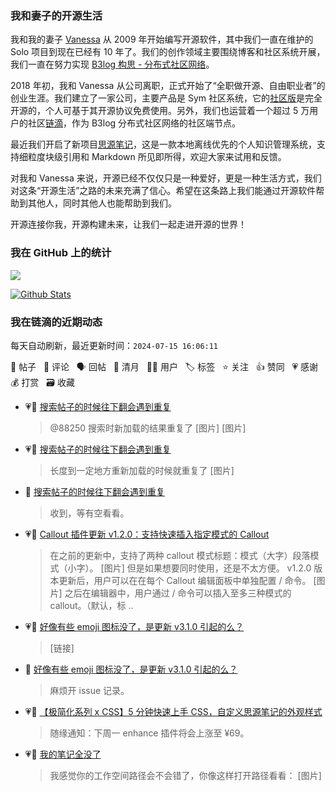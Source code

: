 ### 我和妻子的开源生活

我和我的妻子 [Vanessa](https://github.com/Vanessa219) 从 2009 年开始编写开源软件，其中我们一直在维护的 Solo 项目到现在已经有 10 年了。我们的创作领域主要围绕博客和社区系统开展，我们一直在努力实现 [B3log 构思 - 分布式社区网络](https://ld246.com/article/1546941897596)。

2018 年初，我和 Vanessa 从公司离职，正式开始了“全职做开源、自由职业者”的创业生涯。我们建立了一家公司，主要产品是 Sym 社区系统，它的[社区版](https://github.com/88250/symphony)是完全开源的，个人可基于其开源协议免费使用。另外，我们也运营着一个超过 5 万用户的社区[链滴](https://ld246.com)，作为 B3log 分布式社区网络的社区端节点。

最近我们开启了新项目[思源笔记](https://github.com/siyuan-note/siyuan)，这是一款本地离线优先的个人知识管理系统，支持细粒度块级引用和 Markdown 所见即所得，欢迎大家来试用和反馈。

对我和 Vanessa 来说，开源已经不仅仅只是一种爱好，更是一种生活方式，我们对这条“开源生活”之路的未来充满了信心。希望在这条路上我们能通过开源软件帮助到其他人，同时其他人也能帮助到我们。

开源连接你我，开源构建未来，让我们一起走进开源的世界！

### 我在 GitHub 上的统计

<a title="Hits" target="_blank" href="https://github.com/88250/88250"><img src="https://hits.b3log.org/88250/88250.svg"></a>

[![Github Stats](https://github-readme-stats.vercel.app/api?username=88250&theme=tokyonight&show_icons=true)](https://github.com/88250)

<!--events start -->

### 我在链滴的近期动态

每天自动刷新，最近更新时间：`2024-07-15 16:06:11`

📝 帖子 &nbsp; 💬 评论 &nbsp; 🗣 回帖 &nbsp; 🌙 清月 &nbsp; 👨‍💻 用户 &nbsp; 🏷️ 标签 &nbsp; ⭐️ 关注 &nbsp; 👍 赞同 &nbsp; 💗 感谢 &nbsp; 💰 打赏 &nbsp; 🗃 收藏

* 💗💬 [搜索帖子的时候往下翻会遇到重复](https://ld246.com/article/1720939151014/comment/1720943358050#comments)

  > @88250 搜索时新加载的结果重复了 [图片] [图片]
* 💗📝 [搜索帖子的时候往下翻会遇到重复](https://ld246.com/article/1720939151014)

  > 长度到一定地方重新加载的时候就重复了 [图片]
* 💬 [搜索帖子的时候往下翻会遇到重复](https://ld246.com/article/1720939151014/comment/1720950530365#comments)

  > 收到，等有空看看。
* 💗📝 [Callout 插件更新 v1.2.0：支持快速插入指定模式的 Callout](https://ld246.com/article/1720873667601)

  > 在之前的更新中，支持了两种 callout 模式标题：模式（大字）段落模式（小字）。 [图片] 但是如果想要同时使用，还是不太方便。 v1.2.0 版本更新后，用户可以在在每个 Callout 编辑面板中单独配置 / 命令。 [图片] 之后在编辑器中，用户通过 / 命令可以插入至多三种模式的 callout。（默认，标 ..
* 💗💬 [好像有些 emoji 图标没了，是更新 v3.1.0 引起的么？](https://ld246.com/article/1720540716729/comment/1720841592905#comments)

  > [链接]
* 💬 [好像有些 emoji 图标没了，是更新 v3.1.0 引起的么？](https://ld246.com/article/1720540716729/comment/1720840270102#comments)

  > 麻烦开 issue 记录。
* 💗📝 [【极简化系列 x CSS】5 分钟快速上手 CSS，自定义思源笔记的外观样式](https://ld246.com/article/1720786549541)

  > 随缘通知：下周一 enhance 插件将会上涨至 ¥69。
* 💗💬 [我的笔记全没了](https://ld246.com/article/1720706616058/comment/1720708196195#comments)

  > 我感觉你的工作空间路径会不会错了，你像这样打开路径看看： [图片]


<!--events end -->
